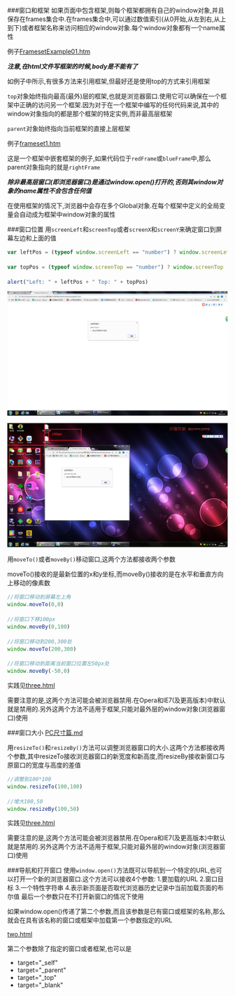 ###窗口和框架
如果页面中包含框架,则每个框架都拥有自己的window对象,并且保存在frames集合中.在frames集合中,可以通过数值索引(从0开始,从左到右,从上到下)或者框架名称来访问相应的window对象.每个window对象都有一个name属性

例子[FramesetExample01.htm](窗口框架/FramesetExample01.htm)

**_注意,在html文件写框架的时候,body是不能有了_**

如例子中所示,有很多方法来引用框架,但最好还是使用top的方式来引用框架

`top`对象始终指向最高(最外)层的框架,也就是浏览器窗口.使用它可以确保在一个框架中正确的访问另一个框架.因为对于在一个框架中编写的任何代码来说,其中的window对象指向的都是那个框架的特定实例,而非最高层框架

`parent`对象始终指向当前框架的直接上层框架

例子[frameset1.htm](窗口框架/frameset1.htm)

这是一个框架中嵌套框架的例子,如果代码位于`redFrame`或`blueFrame`中,那么parent对象指向的就是`rightFrame`

**_除非最高层窗口(即浏览器窗口)是通过window.open()打开的,否则其window对象的name属性不会包含任何值_**

在使用框架的情况下,浏览器中会存在多个Global对象.在每个框架中定义的全局变量会自动成为框架中window对象的属性

###窗口位置
用`screenLeft`和`screenTop`或者`screenX`和`screenY`来确定窗口到屏幕左边和上面的值

```javascript
var leftPos = (typeof window.screenLeft == "number") ? window.screenLeft : window.screenX

var topPos = (typeof window.screenTop == "number") ? window.screenTop : window.screenY

alert("Left: " + leftPos + " Top: " + topPos)
```

![screenLeft1.png](img/screenLeft1.png)

![screenLeft2.png](img/screenLeft2.png)

用`moveTo()`或者`moveBy()`移动窗口,这两个方法都接收两个参数

moveTo()接收的是最新位置的x和y坐标,而moveBy()接收的是在水平和垂直方向上移动的像素数

```javascript
//将窗口移动到屏幕左上角
window.moveTo(0,0)

//将窗口下移100px
window.moveBy(0,100)

//将窗口移动到200,300处
window.moveTo(200,300)

//将窗口移动到距离当前窗口位置左50px处
window.moveBy(-50,0)
```
实践见[three.html](open/three.html)

需要注意的是,这两个方法可能会被浏览器禁用.在Opera和IE7(及更高版本)中默认就是禁用的.另外这两个方法不适用于框架,只能对最外层的window对象(浏览器窗口)使用

###窗口大小
[PC尺寸篇.md](关于自适应的一些基本知识/PC尺寸篇.md)

用`resizeTo()`和`resizeBy()`方法可以调整浏览器窗口的大小.这两个方法都接收两个参数,其中resizeTo接收浏览器窗口的新宽度和新高度,而resizeBy接收新窗口与原窗口的宽度与高度的差值

```javascript
//调整到100*100
window.resizeTo(100,100)

//增大100,50
window.resizeBy(100,50)
```

实践见[three.html](open/three.html)

需要注意的是,这两个方法可能会被浏览器禁用.在Opera和IE7(及更高版本)中默认就是禁用的.另外这两个方法不适用于框架,只能对最外层的window对象(浏览器窗口)使用

###导航和打开窗口
使用`window.open()`方法既可以导航到一个特定的URL,也可以打开一个新的浏览器窗口.这个方法可以接收4个参数: 1.要加载的URL 2.窗口目标 3.一个特性字符串 4.表示新页面是否取代浏览器历史记录中当前加载页面的布尔值  最后一个参数只在不打开新窗口的情况下使用

如果window.open()传递了第二个参数,而且该参数是已有窗口或框架的名称,那么就会在具有该名称的窗口或框架中加载第一个参数指定的URL

[two.html](open/two.html)

第二个参数除了指定的窗口或者框架,也可以是

- target="_self"
- target="_parent"
- target="_top"
- target="_blank"










